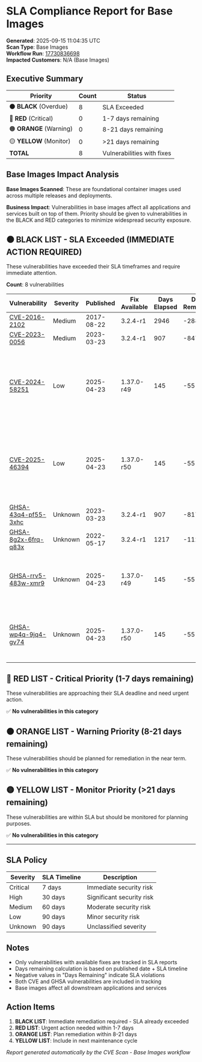 # SLA Compliance Report for Base Images

**Generated**: 2025-09-15 11:04:35 UTC  
**Scan Type**: Base Images  
**Workflow Run**: [17730836698](https://github.com/nirmata/nch-release-management/actions/runs/17730836698)  
**Impacted Customers**: N/A (Base Images)

## Executive Summary

| Priority | Count | Status |
|----------|--------|---------|
| ⚫ **BLACK** (Overdue) | 8 | SLA Exceeded |
| 🔴 **RED** (Critical) | 0 | 1-7 days remaining |
| 🟠 **ORANGE** (Warning) | 0 | 8-21 days remaining |
| 🟡 **YELLOW** (Monitor) | 0 | >21 days remaining |
| **TOTAL** | 8 | Vulnerabilities with fixes |

## Base Images Impact Analysis

**Base Images Scanned**: These are foundational container images used across multiple releases and deployments.

**Business Impact**: Vulnerabilities in base images affect all applications and services built on top of them. Priority should be given to vulnerabilities in the BLACK and RED categories to minimize widespread security exposure.


## ⚫ BLACK LIST - SLA Exceeded (IMMEDIATE ACTION REQUIRED)

These vulnerabilities have exceeded their SLA timeframes and require immediate attention.

**Count**: 8 vulnerabilities

| Vulnerability | Severity | Published | Fix Available | Days Elapsed | Days Remaining | SLA | Affected Images |
|---------------|----------|-----------|---------------|--------------|----------------|-----|-----------------|
| [CVE-2016-2102](https://nvd.nist.gov/vuln/detail/CVE-2016-2102) | Medium | 2017-08-22 | 3.2.4-r1 | 2946 | -2886 | 60 days | ghcr.io/nirmata/wolfi-haproxy:3.2.1-2 |
| [CVE-2023-0056](https://nvd.nist.gov/vuln/detail/CVE-2023-0056) | Medium | 2023-03-23 | 3.2.4-r1 | 907 | -847 | 60 days | ghcr.io/nirmata/wolfi-haproxy:3.2.1-2 |
| [CVE-2024-58251](https://nvd.nist.gov/vuln/detail/CVE-2024-58251) | Low | 2025-04-23 | 1.37.0-r49 | 145 | -55 | 90 days | ghcr.io/nirmata/tomcat9-openjdk-wolfi-apko:21.86.31, ghcr.io/nirmata/wolfi-haproxy:3.2.1-2, ghcr.io/nirmata/wolfi-openjdk-21-jre-helm:0.24, ghcr.io/nirmata/wolfi-openjdk-21-jre:0.24 |
| [CVE-2025-46394](https://nvd.nist.gov/vuln/detail/CVE-2025-46394) | Low | 2025-04-23 | 1.37.0-r50 | 145 | -55 | 90 days | ghcr.io/nirmata/tomcat9-openjdk-wolfi-apko:21.86.31, ghcr.io/nirmata/wolfi-haproxy:3.2.1-2, ghcr.io/nirmata/wolfi-openjdk-21-jre-helm:0.24, ghcr.io/nirmata/wolfi-openjdk-21-jre:0.24 |
| [GHSA-43q4-pf55-3xhc](https://nvd.nist.gov/vuln/detail/GHSA-43q4-pf55-3xhc) | Unknown | 2023-03-23 | 3.2.4-r1 | 907 | -817 | 90 days | ghcr.io/nirmata/wolfi-haproxy:3.2.1-2 |
| [GHSA-8g2x-6frq-q83x](https://nvd.nist.gov/vuln/detail/GHSA-8g2x-6frq-q83x) | Unknown | 2022-05-17 | 3.2.4-r1 | 1217 | -1127 | 90 days | ghcr.io/nirmata/wolfi-haproxy:3.2.1-2 |
| [GHSA-rrv5-483w-xmr9](https://nvd.nist.gov/vuln/detail/GHSA-rrv5-483w-xmr9) | Unknown | 2025-04-23 | 1.37.0-r49 | 145 | -55 | 90 days | ghcr.io/nirmata/wolfi-haproxy:3.2.1-2, ghcr.io/nirmata/wolfi-openjdk-21-jre-helm:0.24, ghcr.io/nirmata/wolfi-openjdk-21-jre:0.24 |
| [GHSA-wp4q-9jq4-gv74](https://nvd.nist.gov/vuln/detail/GHSA-wp4q-9jq4-gv74) | Unknown | 2025-04-23 | 1.37.0-r50 | 145 | -55 | 90 days | ghcr.io/nirmata/wolfi-haproxy:3.2.1-2, ghcr.io/nirmata/wolfi-openjdk-21-jre-helm:0.24, ghcr.io/nirmata/wolfi-openjdk-21-jre:0.24 |


## 🔴 RED LIST - Critical Priority (1-7 days remaining)

These vulnerabilities are approaching their SLA deadline and need urgent action.

✅ **No vulnerabilities in this category**


## 🟠 ORANGE LIST - Warning Priority (8-21 days remaining)

These vulnerabilities should be planned for remediation in the near term.

✅ **No vulnerabilities in this category**


## 🟡 YELLOW LIST - Monitor Priority (>21 days remaining)

These vulnerabilities are within SLA but should be monitored for planning purposes.

✅ **No vulnerabilities in this category**


---

## SLA Policy

| Severity | SLA Timeline | Description |
|----------|--------------|-------------|
| Critical | 7 days | Immediate security risk |
| High | 30 days | Significant security risk |
| Medium | 60 days | Moderate security risk |
| Low | 90 days | Minor security risk |
| Unknown | 90 days | Unclassified severity |

## Notes

- Only vulnerabilities with available fixes are tracked in SLA reports
- Days remaining calculation is based on published date + SLA timeline
- Negative values in "Days Remaining" indicate SLA violations
- Both CVE and GHSA vulnerabilities are included in tracking
- Base images affect all downstream applications and services

## Action Items

1. **BLACK LIST**: Immediate remediation required - SLA already exceeded
2. **RED LIST**: Urgent action needed within 1-7 days
3. **ORANGE LIST**: Plan remediation within 8-21 days  
4. **YELLOW LIST**: Include in next maintenance cycle

*Report generated automatically by the CVE Scan - Base Images workflow*
